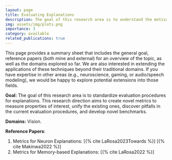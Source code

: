 ```yaml
---
layout: page
title: Evaluating Explanations
description: The goal of this research area is to understand the motivations behind specific predictions of a deep neural network. understanding what deep neural networks learn during the training process. Recently this area has been moved under the umbrella name of "Mechanistic Interpretability"
img: assets/img/plots.png
importance: 3
category: available
related_publications: true
---
```

This page provides a summary sheet that includes the general goal, reference papers (both mine and external) for an overview of the topic, as well as the domains explored so far. We are also interested in extending the applications of these techniques beyond their traditional domains. If you have expertise in other areas (e.g., neuroscience, gaming, or audio/speech modeling), we would be happy to explore potential extensions into those fields.

**Goal:** The goal of this research area is to standardize evaluation procedures for explanations. This research direction aims to create novel metrics to measure properties of interest, unify the existing ones, discover pitfalls in the current evaluation procedures, and develop novel benchmarks. 

**Domains:** Vision.

**Reference Papers**: 
1. Metrics for Neuron Explanations: [{% cite LaRosa2023Towards %}] [{% cite Makinwa2022 %}] 
2. Metrics for Memory-based Explanations: [{% cite LaRosa2022 %}]

